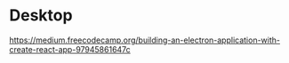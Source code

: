 # Desktop

<https://medium.freecodecamp.org/building-an-electron-application-with-create-react-app-97945861647c>
